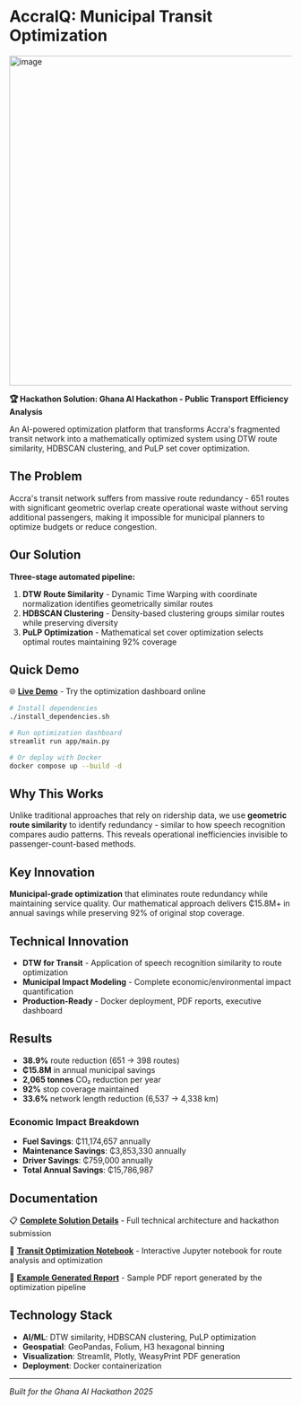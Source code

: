 # AccraIQ: Municipal Transit Optimization

<img width="1128" height="588" alt="image" src="https://github.com/user-attachments/assets/2f3dbc41-fd9e-4fe8-93e6-27e0da6d4c3d" />

**🏆 Hackathon Solution: Ghana AI Hackathon - Public Transport Efficiency Analysis**

An AI-powered optimization platform that transforms Accra's fragmented transit network into a mathematically optimized system using DTW route similarity, HDBSCAN clustering, and PuLP set cover optimization.

## The Problem

Accra's transit network suffers from massive route redundancy - 651 routes with significant geometric overlap create operational waste without serving additional passengers, making it impossible for municipal planners to optimize budgets or reduce congestion.

## Our Solution

**Three-stage automated pipeline:**

1. **DTW Route Similarity** - Dynamic Time Warping with coordinate normalization identifies geometrically similar routes
2. **HDBSCAN Clustering** - Density-based clustering groups similar routes while preserving diversity
3. **PuLP Optimization** - Mathematical set cover optimization selects optimal routes maintaining 92% coverage

## Quick Demo

🌐 **[Live Demo](http://accraiq.guatanga.com)** - Try the optimization dashboard online

```bash
# Install dependencies
./install_dependencies.sh

# Run optimization dashboard
streamlit run app/main.py

# Or deploy with Docker
docker compose up --build -d
```

## Why This Works

Unlike traditional approaches that rely on ridership data, we use **geometric route similarity** to identify redundancy - similar to how speech recognition compares audio patterns. This reveals operational inefficiencies invisible to passenger-count-based methods.

## Key Innovation

**Municipal-grade optimization** that eliminates route redundancy while maintaining service quality. Our mathematical approach delivers ₵15.8M+ in annual savings while preserving 92% of original stop coverage.

## Technical Innovation

- **DTW for Transit** - Application of speech recognition similarity to route optimization
- **Municipal Impact Modeling** - Complete economic/environmental impact quantification
- **Production-Ready** - Docker deployment, PDF reports, executive dashboard

## Results

- **38.9%** route reduction (651 → 398 routes)
- **₵15.8M** in annual municipal savings
- **2,065 tonnes** CO₂ reduction per year
- **92%** stop coverage maintained
- **33.6%** network length reduction (6,537 → 4,338 km)

### Economic Impact Breakdown

- **Fuel Savings**: ₵11,174,657 annually
- **Maintenance Savings**: ₵3,853,330 annually
- **Driver Savings**: ₵759,000 annually
- **Total Annual Savings**: ₵15,786,987


## Documentation

📋 **[Complete Solution Details](docs/SOLUTION.md)** - Full technical architecture and hackathon submission

📓 **[Transit Optimization Notebook](notebooks/transit_optimization.ipynb)** - Interactive Jupyter notebook for route analysis and optimization

📄 **[Example Generated Report](docs/example_report.pdf)** - Sample PDF report generated by the optimization pipeline

## Technology Stack

- **AI/ML**: DTW similarity, HDBSCAN clustering, PuLP optimization
- **Geospatial**: GeoPandas, Folium, H3 hexagonal binning
- **Visualization**: Streamlit, Plotly, WeasyPrint PDF generation
- **Deployment**: Docker containerization

---

_Built for the Ghana AI Hackathon 2025_
